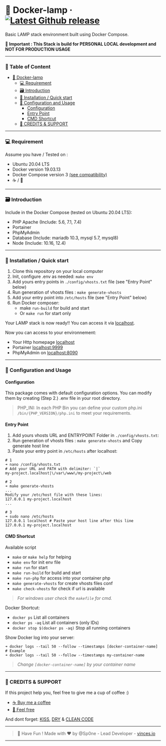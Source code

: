 # 🐳 Docker-lamp &middot; [![Latest Github release](https://img.shields.io/github/release/Sp0ne/docker-lamp.svg)](https://github.com/Sp0ne/docker-lamp/releases/latest)

Basic LAMP stack environment built using Docker Compose.

**🚨 Important : This Stack is build for PERSONAL LOCAL development and NOT FOR PRODUCTION USAGE**

---

### 📌 Table of Content

- [🐳 Docker-lamp](#---docker-lamp)
    + [💻 Requirement](#---requirement)
    + [🗃 Introduction](#---introduction)
    + [💾 Installation / Quick start](#---installation---quick-start)
    + [💫 Configuration and Usage](#---configuration-and-usage)
      - [Configuration](#configuration)
      - [Entry Point](#entry-point)
      - [CMD Shortcut](#cmd-shortcut)
    + [🍭 CREDITS & SUPPORT](#---credits---support)

---

### 💻 Requirement

Assume you have / Tested on :  

* Ubuntu 20.04 LTS
* Docker version 19.03.13
* Docker Compose version 3 [(see compatibility)](https://docs.docker.com/compose/compose-file/compose-versioning/)
* ☕ / 🍵

---

### 🗃 Introduction

Include in the Docker Compose (tested on Ubuntu 20.04 LTS):  

* PHP Apache (Include: 5.6, 7.1, 7.4)
* Portainer 
* PhpMyAdmin 
* Database (Include: mariadb 10.3, mysql 5.7, mysql8)
* Node (Include: 10.16, 12.4)

---

### 💾 Installation / Quick start

1. Clone this repository on your local computer
2. Init, configure .env as needed: `make env` 
3. Add yours entry points in `./config/vhosts.txt` file (see "Entry Point" below)
4. Run generation of vhosts files : `make generate-vhosts`
5. Add your entry point into `/etc/hosts` file (see "Entry Point" below)
6. Run Docker composer: 
    - make `run-build` for build and start
    - Or `make run` for start only

Your LAMP stack is now ready!! You can access it via [localhost](http://localhost).

Now you can access to your environnement:
* Your Http homepage [localhost](http://localhost)
* Portainer [localhost:9999](http://localhost:9999)
* PhpMyAdmin on [localhost:8090](http://localhost:8090)


---

### 💫 Configuration and Usage 


#### Configuration

This package comes with default configuration options. 
You can modify them by creating (Step 2.) .env file in your root directory. 

> PHP_INI: In each PHP Bin  you can define your custom php.ini `/bin/{PHP_VERSION}/php.ini` to meet your requirements.

#### Entry Point

1. Add yours vhosts URL and ENTRYPOINT Folder in `./config/vhosts.txt`:
2. Run generation of vhosts files : `make generate-vhosts` and Copy generate host line
3. Paste your entry point in `/etc/hosts` after localhost:
```shell
# 1
➜ nano /config/vhosts.txt
# Add your URL and PATH with delimiter: `|` 
my-project.localhost|\/var\/www\/my-project\/web

# 2
➜ make generate-vhosts
...
Modify your /etc/host file with these lines:
127.0.0.1 my-project.localhost
...

# 3
➜ sudo nano /etc/hosts
127.0.0.1 localhost # Paste your host line after this line
127.0.0.1 my-project.localhost
```

#### CMD Shortcut

Available script

- `make` or `make help` for helping
- `make env` for init env file
- `make run` for start
- `make run-build` for build and start
- `make run-php` for access into your container php 
- `make generate-vhosts` for create vhosts files conf 
- `make check-vhosts` for check if url is available

> _For windows user check the `makefile` for cmd._

Docker Shortcut:

- `docker ps` List all containers
- `docker ps -aq` List all containers (only IDs)
- `docker stop $(docker ps -aq)` Stop all running containers

Show Docker log into your server:

```shell
➜ docker logs --tail 50 --follow --timestamps [docker-container-name]
# Example
➜ docker logs --tail 50 --follow --timestamps my-container-name
```

> _Change `[docker-container-name]` by your container name_

---

### 🍭 CREDITS & SUPPORT

If this project help you, feel free to give me a cup of coffee :)

- [☕ Buy me a coffee](https://www.buymeacoffee.com/vincesio)
- [🎁 Feel free](https://www.paypal.me/vincesio/5)

And dont forget: [KISS](https://en.wikipedia.org/wiki/KISS_principle), 
[DRY](https://en.wikipedia.org/wiki/Don%27t_repeat_yourself) & 
[CLEAN CODE](https://odan.github.io/2019/12/06/php-best-practice-2019.html)


---

> 🍻 Have Fun !
> Made with ❤ by @Sp0ne - Lead Developer - [vinces.io](https://vinces.io)

---